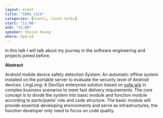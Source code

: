 ```yaml
---
layout: event
title: "SERG talk"
categories: [events, lunch-talks]
start: "11:00"
end: "12:00"
speaker: Shujun Huang
where: Hybrid
---
```


In this talk I will talk about my journey in the software engineering and projects joined before.

**Abstract**

Android mobile device safety detection System: An automatic offline system installed on the portable server to evaluate the security level of Android devices.
LingLong: A DevOps enterprise solution based on [sofa-ark](https://www.sofastack.tech/en/projects/sofa-boot/sofa-ark-readme/) in complex business scenarios to meet fast delivery requirements. The core concept is to divide the system into basic module and function module according to participants’ role and code structure. The basic module will provide essential developing environments and serve as infrastructures, the function developer only need to focus on code quality.

